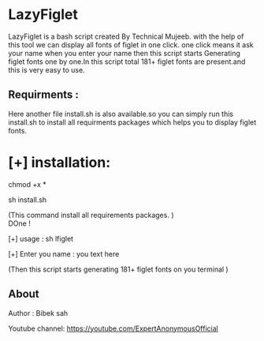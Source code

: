 # LazyFiglet
LazyFiglet is a bash script created By Technical Mujeeb. with the help of this tool we can display all fonts of figlet in one click. one click means it ask your name when you enter your name then this script starts Generating figlet fonts one by one.In this script total 181+ figlet fonts are present.and this is very easy to use.

## Requirments :
Here another file install.sh is also available.so you can simply run this install.sh to install all requirments packages which helps you to display figlet fonts.

# [+] installation:

chmod +x *

sh install.sh

(This command install all requirements packages. )      
 DOne !

[+] usage : sh lfiglet

[+] Enter you name : you text here

(Then this script starts generating 181+ figlet fonts on you terminal )    


## About

Author : Bibek sah

Youtube channel: https://youtube.com/ExpertAnonymousOfficial

